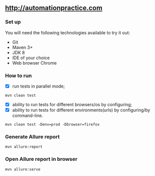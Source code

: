 ## http://automationpractice.com

### Set up

You will need the following technologies available to try it out:
* Git
* Maven 3+
* JDK 8
* IDE of your choice 
* Web browser Chrome

### How to run

- [x] run tests in parallel mode;

```mvn clean test```

- [x] ability to run tests for different browsers/os by configuring;
- [x] ability to run tests for different environments(urls) by configuring/by command-line.

```mvn clean test -Denv=prod -Dbrowser=firefox``` 

### Generate Allure report 

```mvn allure:report```

### Open Allure report in browser

```mvn allure:serve```
